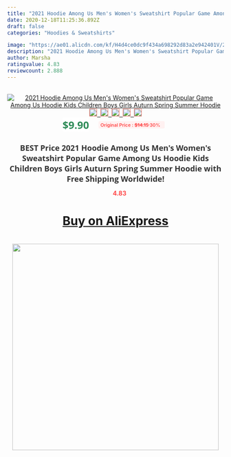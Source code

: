 ```yaml
---
title: "2021 Hoodie Among Us Men's Women's Sweatshirt Popular Game Among Us Hoodie Kids Children Boys Girls Auturn Spring Summer Hoodie"
date: 2020-12-18T11:25:36.892Z
draft: false
categories: "Hoodies & Sweatshirts"

image: "https://ae01.alicdn.com/kf/H4d4ce0dc9f434a698292d83a2e942401V/2021-Hoodie-Among-Us-Men-s-Women-s-Sweatshirt-Popular-Game-Among-Us-Hoodie-Kids-Children.jpg"
description: "2021 Hoodie Among Us Men's Women's Sweatshirt Popular Game Among Us Hoodie Kids Children Boys Girls Auturn Spring Summer Hoodie"
author: Marsha
ratingvalue: 4.83
reviewcount: 2.888
---
```

<br>
<div style="text-align: center;">
<a href="https://s.click.aliexpress.com/e/_Aru4iZ" target="_blank" rel="nofollow noopener noreferrer"><img alt="2021 Hoodie Among Us Men's Women's Sweatshirt Popular Game Among Us Hoodie Kids Children Boys Girls Auturn Spring Summer Hoodie" class="magnifier-image" src="https://ae01.alicdn.com/kf/H4d4ce0dc9f434a698292d83a2e942401V/2021-Hoodie-Among-Us-Men-s-Women-s-Sweatshirt-Popular-Game-Among-Us-Hoodie-Kids-Children.jpg_640x640.jpg">
<br>
<img style="border:1px solid salmon" src="https://ae01.alicdn.com/kf/H4d4ce0dc9f434a698292d83a2e942401V/2021-Hoodie-Among-Us-Men-s-Women-s-Sweatshirt-Popular-Game-Among-Us-Hoodie-Kids-Children.jpg_120x120.jpg">&nbsp;&nbsp;<img style="border:1px solid salmon" src="https://ae01.alicdn.com/kf/H6d222d7419474e38aa1d9ad447108d157/2021-Hoodie-Among-Us-Men-s-Women-s-Sweatshirt-Popular-Game-Among-Us-Hoodie-Kids-Children.jpg_120x120.jpg">&nbsp;&nbsp;<img style="border:1px solid salmon" src="https://ae01.alicdn.com/kf/H4d6475562f334eb493209484359f39ebB/2021-Hoodie-Among-Us-Men-s-Women-s-Sweatshirt-Popular-Game-Among-Us-Hoodie-Kids-Children.jpg_120x120.jpg">&nbsp;&nbsp;<img style="border:1px solid salmon" src="https://ae01.alicdn.com/kf/H3fc1003ba68f4427ba6bffd7dbc8b241J/2021-Hoodie-Among-Us-Men-s-Women-s-Sweatshirt-Popular-Game-Among-Us-Hoodie-Kids-Children.jpg_120x120.jpg">&nbsp;&nbsp;<img style="border:1px solid salmon" src="https://ae01.alicdn.com/kf/H53e0632b791449d5b1ef19cdc4e4ca13E/2021-Hoodie-Among-Us-Men-s-Women-s-Sweatshirt-Popular-Game-Among-Us-Hoodie-Kids-Children.jpg_120x120.jpg"></a></div><br0>
<div style="text-align: center;"><span style="background-color: white; border: 0px; box-sizing: border-box; color: seagreen; display: inline-block; font-family: &quot;open sans&quot; , &quot;arial&quot; , &quot;helvetica&quot; , sans-serif , &quot;heiti&quot;; font-size: 24px; font-stretch: inherit; font-weight: 700; line-height: inherit; margin: 0px 10px 0px 0px; padding: 0px; vertical-align: middle;">$9.90 </span>
<span style="background: rgb(255 , 241 , 241); border-radius: 3px; border: 0px; box-sizing: border-box; color: #ff4747; display: inline-block; font-family: inherit; font-size: 12px; font-stretch: inherit; font-style: inherit; font-variant: inherit; font-weight: 600; line-height: inherit; margin: 0px; padding: 2px 5px; transform: scale(0.9); vertical-align: middle;">Original Price : <b style="text-decoration: line-through;">$14.15 </b> 30%&nbsp;&nbsp;</span></div>
<h1 style="color: #333333; display: inline-block; font-family: &quot;open sans&quot; , &quot;arial&quot; , &quot;helvetica&quot; , sans-serif , &quot;heiti&quot;; font-size: 18px; font-stretch: inherit; font-weight: 700; text-align: center;">BEST Price 2021 Hoodie Among Us Men's Women's Sweatshirt Popular Game Among Us Hoodie Kids Children Boys Girls Auturn Spring Summer Hoodie with Free Shipping Worldwide!</h1>
<div style="color: #ff4747; text-align: center;">
<img src="https://4.bp.blogspot.com/-M0ZcTcb-5uY/XleCXlxnR4I/AAAAAAAAAEc/OrjgMkXV1oMQFaCRZj5HQwOCBcu3w1FegCPcBGAYYCw/s1600/star.png" style="height: 15px;">&nbsp;<b>4.83</b></div>
<div class="button_cont" align="center"><a class="buynow_a" href="https://s.click.aliexpress.com/e/_Aru4iZ" target="_blank" rel="nofollow noopener noreferrer"><H1>Buy on AliExpress</H1></a></div><br>
<div class="separator" style="clear: both; text-align: center;">
<img src="https://lh3.googleusercontent.com/-pTy5HemUv9M/XlePHvY0dAI/AAAAAAAAAE4/0nX5iRUoIWY8eMW9Dpxeirr157OZliDIgCLcBGAsYHQ/s1600/badge.gif" width="480">
</div>
